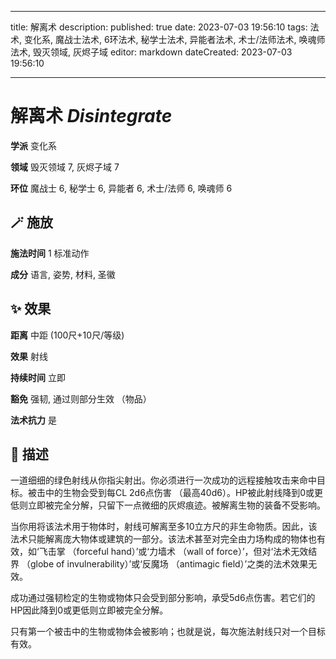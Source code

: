
---
title: 解离术
description: 
published: true
date: 2023-07-03 19:56:10
tags: 法术, 变化系, 魔战士法术, 6环法术, 秘学士法术, 异能者法术, 术士/法师法术, 唤魂师法术, 毁灭领域, 灰烬子域
editor: markdown
dateCreated: 2023-07-03 19:56:10

---

# **解离术** *Disintegrate*

**学派** 变化系 

**领域** 毁灭领域 7, 灰烬子域 7

**环位** 魔战士 6, 秘学士 6, 异能者 6, 术士/法师 6, 唤魂师 6

## 🪄 施放

**施法时间** 1 标准动作

**成分** 语言, 姿势, 材料, 圣徽

## ✨ 效果  

**距离** 中距 (100尺+10尺/等级) 

**效果** 射线 

**持续时间** 立即 

**豁免** 强韧, 通过则部分生效 （物品）

**法术抗力** 是

## 📖 描述

一道细细的绿色射线从你指尖射出。你必须进行一次成功的远程接触攻击来命中目标。被击中的生物会受到每CL 2d6点伤害 （最高40d6）。HP被此射线降到0或更低则立即被完全分解，只留下一点微细的灰烬痕迹。被解离生物的装备不受影响。

当你用将该法术用于物体时，射线可解离至多10立方尺的非生命物质。因此，该法术只能解离庞大物体或建筑的一部分。该法术甚至对完全由力场构成的物体也有效，如‘飞击掌 （forceful hand）’或‘力墙术 （wall of force）’，但对‘法术无效结界 （globe of invulnerability）’或‘反魔场 （antimagic field）’之类的法术效果无效。

成功通过强韧检定的生物或物体只会受到部分影响，承受5d6点伤害。若它们的HP因此降到0或更低则立即被完全分解。

只有第一个被击中的生物或物体会被影响；也就是说，每次施法射线只对一个目标有效。
    